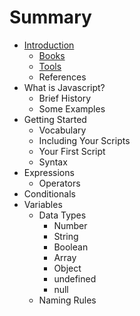 # Summary

* [Introduction](README.md)
   * [Books](books.md)
   * [Tools](tools.md)
   * References
* What is Javascript?
   * Brief History
   * Some Examples
* Getting Started
   * Vocabulary
   * Including Your Scripts
   * Your First Script
   * Syntax
* Expressions
   * Operators
* Conditionals
* Variables
   * Data Types
       * Number
       * String
       * Boolean
       * Array
       * Object
       * undefined
       * null
   * Naming Rules

